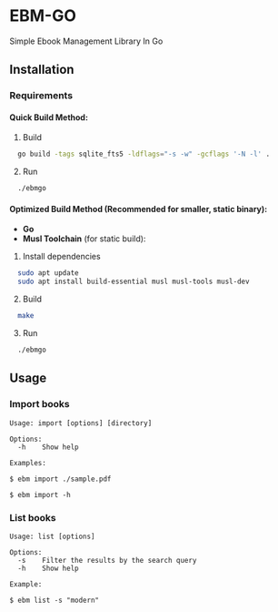 # EBM-GO

Simple Ebook Management Library In Go

## Installation

### Requirements

#### Quick Build Method: 

1. Build
  ```sh
    go build -tags sqlite_fts5 -ldflags="-s -w" -gcflags '-N -l' .
  ```

2. Run
  ```sh
    ./ebmgo
  ```

#### Optimized Build Method (Recommended for smaller, static binary): 
- **Go**
- **Musl Toolchain** (for static build):

1. Install dependencies 
  ```sh
    sudo apt update
    sudo apt install build-essential musl musl-tools musl-dev
  ```

2. Build
  ```bash
    make
  ```
3. Run
  ```sh
    ./ebmgo
  ```

## Usage 

### Import books

    Usage: import [options] [directory]

    Options:
      -h	Show help
    
    Examples:

    $ ebm import ./sample.pdf
    
    $ ebm import -h

### List books

    Usage: list [options]

    Options:
      -s    Filter the results by the search query
      -h	Show help

    Example:

    $ ebm list -s "modern"

